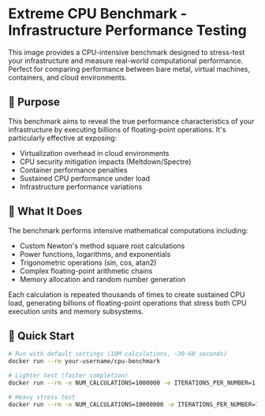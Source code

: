 # Extreme CPU Benchmark - Infrastructure Performance Testing

This image provides a CPU-intensive benchmark designed to stress-test your infrastructure and measure real-world computational performance. Perfect for comparing performance between bare metal, virtual machines, containers, and cloud environments.

## 🎯 Purpose

This benchmark aims to reveal the true performance characteristics of your infrastructure by executing billions of floating-point operations. It's particularly effective at exposing:

- Virtualization overhead in cloud environments
- CPU security mitigation impacts (Meltdown/Spectre)
- Container performance penalties
- Sustained CPU performance under load
- Infrastructure performance variations

## 🧮 What It Does

The benchmark performs intensive mathematical computations including:
- Custom Newton's method square root calculations
- Power functions, logarithms, and exponentials  
- Trigonometric operations (sin, cos, atan2)
- Complex floating-point arithmetic chains
- Memory allocation and random number generation

Each calculation is repeated thousands of times to create sustained CPU load, generating billions of floating-point operations that stress both CPU execution units and memory subsystems.

## 🚀 Quick Start

```bash
# Run with default settings (10M calculations, ~30-60 seconds)
docker run --rm your-username/cpu-benchmark

# Lighter test (faster completion)
docker run --rm -e NUM_CALCULATIONS=1000000 -e ITERATIONS_PER_NUMBER=1 s4l3h1/cpu_intensive

# Heavy stress test 
docker run --rm -e NUM_CALCULATIONS=10000000 -e ITERATIONS_PER_NUMBER=100 s4l3h1/cpu_intensive
